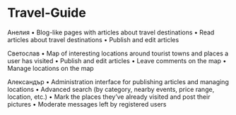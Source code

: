 # Travel-Guide

Анелия
•	Blog-like pages with articles about travel destinations 
    •	Read articles about travel destinations
    •	Publish and edit articles

Светослав
•	Map of interesting locations around tourist towns and places a user has visited 
    •	Publish and edit articles
    •	Leave comments on the map
    •	Manage locations on the map

Александър
•	Administration interface for publishing articles and managing locations 
    •	Advanced search (by category, nearby events, price range, location, etc.)
    •	Mark the places they’ve already visited and post their pictures
    •	Moderate messages left by registered users
